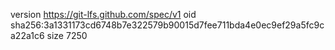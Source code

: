 version https://git-lfs.github.com/spec/v1
oid sha256:3a1331173cd6748b7e322579b90015d7fee711bda4e0ec9ef29a5fc9ca22a1c6
size 7250
